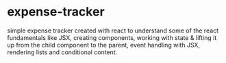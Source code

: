 # expense-tracker
simple expense tracker created with react to understand some of the react fundamentals like JSX, creating components, working with state & lifting it up from the child component to the parent, event handling with JSX, rendering lists and conditional content.
